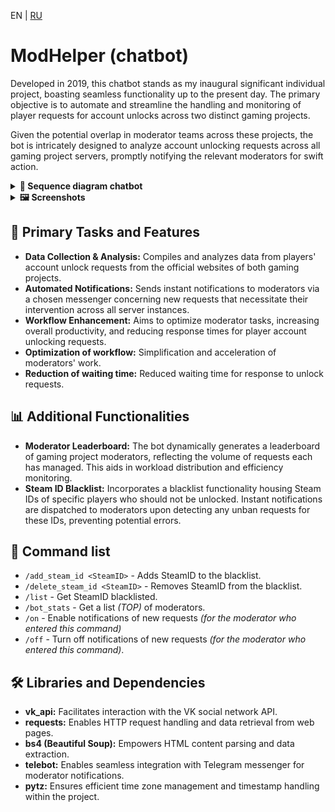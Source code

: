 EN | [RU](README-ru.md)

# ModHelper (chatbot)

Developed in 2019, this chatbot stands as my inaugural significant individual project, boasting seamless functionality up to the present day. The primary objective is to automate and streamline the handling and monitoring of player requests for account unlocks across two distinct gaming projects.

Given the potential overlap in moderator teams across these projects, the bot is intricately designed to analyze account unlocking requests across all gaming project servers, promptly notifying the relevant moderators for swift action.

<details>
  
<summary><b>📄 Sequence diagram chatbot</b></summary>

```mermaid
sequenceDiagram
    ModHelper->>+Website: Receiving requests from players
    Website-->>-ModHelper: Sending a list of requests
    ModHelper->>+Script: Checking the list for new requests
    Script->>+DB_Temp_requests: Saving a request
    DB_Temp_requests-->>-Script: Request saved
    Script-->>-ModHelper: New requests found
    ModHelper->>+Chat: Sending a notification to the moderators' chat
    Chat-->>-ModHelper: Notification has been sent
    ModHelper->>+Website: Verification of requests for review
    Website-->>-ModHelper: Request reviewed by moderator
    ModHelper->>+Script: Retain the moderator who reviewed the request
    Script->>+DB_Moderators: Saving a moderator
    DB_Moderators-->>-Script: Moderator saved
    Script-->>-ModHelper: The moderator and the number of requests processed are stored in DB
    ModHelper->>+Script: Remove the reviewed request from the list
    Script->>+DB_Temp_requests: Deleting an entry
    DB_Temp_requests-->>-Script: Entry deleted
    Script-->>-ModHelper: Request removed from the list
    ModHelper->>+Chat: Sending a notification to the moderators' chat
    Chat-->>-ModHelper: Notification has been sent
```

</details>

<details>
  
<summary><b>🖼️ Screenshots</b></summary>

<p align="center">
  <img src="/src/screenshots/new_request.png">
</p>

<p align="center"> 
  <b>Изображение 1</b> - Notification in the moderators' chat about receiving a new request from the game project site
</p>

<p align="center">
  <img src="/src/screenshots/reviewed_request.png">
</p>

<p align="center"> 
  <b>Изображение 2</b> - Notification in the chat moderators about the consideration of the request
</p>

<p align="center">
  <img src="/src/screenshots/website_request.png">
</p>

<p align="center"> 
  <b>Изображение 3</b> - Screenshot of data from the game project website
</p>

<p align="center">
  <img src="/src/screenshots/bot_stats.png">
</p>

<p align="center"> 
  <b>Изображение 4</b> - Screenshot of the command "/bot_stats" which displays the list of moderators sorted in descending order
</p>

</details>

## 🎯 Primary Tasks and Features

- **Data Collection & Analysis:** Compiles and analyzes data from players' account unlock requests from the official websites of both gaming projects.
- **Automated Notifications:** Sends instant notifications to moderators via a chosen messenger concerning new requests that necessitate their intervention across all server instances.
- **Workflow Enhancement:** Aims to optimize moderator tasks, increasing overall productivity, and reducing response times for player account unlocking requests.
- **Optimization of workflow:** Simplification and acceleration of moderators' work.
- **Reduction of waiting time:** Reduced waiting time for response to unlock requests.

## 📊 Additional Functionalities

- **Moderator Leaderboard:** The bot dynamically generates a leaderboard of gaming project moderators, reflecting the volume of requests each has managed. This aids in workload distribution and efficiency monitoring.
- **Steam ID Blacklist:** Incorporates a blacklist functionality housing Steam IDs of specific players who should not be unlocked. Instant notifications are dispatched to moderators upon detecting any unban requests for these IDs, preventing potential errors.

## 📜 Command list

- `/add_steam_id <SteamID>` - Adds SteamID to the blacklist.
- `/delete_steam_id <SteamID>` - Removes SteamID from the blacklist.
- `/list` - Get SteamID blacklisted.
- `/bot_stats` - Get a list *(TOP)* of moderators.
- `/on` - Enable notifications of new requests *(for the moderator who entered this command)*
- `/off` - Turn off notifications of new requests *(for the moderator who entered this command)*.

## 🛠️ Libraries and Dependencies

- **vk_api:** Facilitates interaction with the VK social network API.
- **requests:** Enables HTTP request handling and data retrieval from web pages.
- **bs4 (Beautiful Soup):** Empowers HTML content parsing and data extraction.
- **telebot:** Enables seamless integration with Telegram messenger for moderator notifications.
- **pytz:** Ensures efficient time zone management and timestamp handling within the project.
